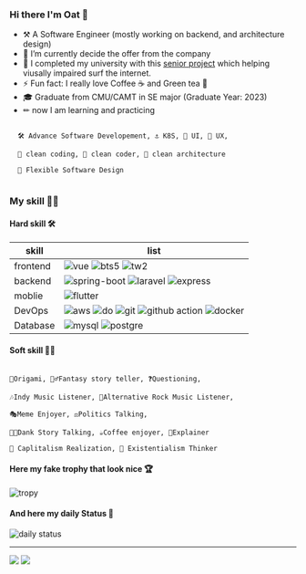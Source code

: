 ### Hi there I'm Oat 🌷

- ⚒  A Software Engineer (mostly working on backend, and architecture design) 
- 🔭 I’m currently decide the offer from the company
- 🔫 I completed my university with this [senior project](https://github.com/Transmatter) which helping viusally impaired surf the internet.
- ⚡ Fun fact: I really love Coffee ☕ and Green tea 🍵
- 🎓 Graduate from CMU/CAMT in SE major (Graduate Year: 2023)
- ✏ now I am learning and practicing

``` 

  🛠 Advance Software Developement, ⚓ K8S, 🎨 UI, 📝 UX,
  
  🧹 clean coding, 🤵 clean coder, 🏨 clean architecture
  
  🌵 Flexible Software Design
  
```

### My skill 🤹‍♀️

#### Hard skill 🛠

| skill | list |
|-------|------|
| frontend | ![vue](https://img.shields.io/badge/Vue.js-35495E?style=for-the-badge&logo=vuedotjs&logoColor=4FC08D) ![bts5](https://img.shields.io/badge/Bootstrap-563D7C?style=for-the-badge&logo=bootstrap&logoColor=white) ![tw2](https://img.shields.io/badge/Tailwind_CSS-38B2AC?style=for-the-badge&logo=tailwind-css&logoColor=white) |
| backend | ![spring-boot](https://img.shields.io/badge/Spring_Boot-F2F4F9?style=for-the-badge&logo=spring-boot) ![laravel](https://img.shields.io/badge/Laravel-FF2D20?style=for-the-badge&logo=laravel&logoColor=white) ![express](https://img.shields.io/badge/Express.js-000000?style=for-the-badge&logo=express&logoColor=white)|
| moblie | ![flutter](https://img.shields.io/badge/Flutter-02569B?style=for-the-badge&logo=flutter&logoColor=white) |
| DevOps | ![aws](https://img.shields.io/badge/Amazon_AWS-FF9900?style=for-the-badge&logo=amazonaws&logoColor=white) ![do](https://img.shields.io/badge/Digital_Ocean-0080FF?style=for-the-badge&logo=DigitalOcean&logoColor=white) ![git](https://img.shields.io/badge/Git-F05032?style=for-the-badge&logo=git&logoColor=white) ![github action](https://img.shields.io/badge/GitHub_Actions-2088FF?style=for-the-badge&logo=github-actions&logoColor=white) ![docker](https://img.shields.io/badge/Docker-2CA5E0?style=for-the-badge&logo=docker&logoColor=white) |
| Database | ![mysql](	https://img.shields.io/badge/MySQL-005C84?style=for-the-badge&logo=mysql&logoColor=white) ![postgre](https://img.shields.io/badge/PostgreSQL-316192?style=for-the-badge&logo=postgresql&logoColor=white)|

#### Soft skill 👨‍🎨

```

📃Origami, 🧛‍♂️Fantasy story teller, ❓Questioning, 

🎶Indy Music Listener, 🎼Alternative Rock Music Listener,

🎭Meme Enjoyer, ⚖Politics Talking, 

🐱‍🏍Dank Story Talking, ☕Coffee enjoyer, 📜Explainer

💸 Caplitalism Realization, 🎃 Existentialism Thinker

```
#### Here my fake trophy that look nice 🏆
![tropy](https://github-profile-trophy.vercel.app/?username=oat431&column=4&margin-w=15&margin-h=15)

#### And here my daily Status 🐾

![daily status](https://github-readme-streak-stats.herokuapp.com/?user=oat431&theme=vue)

---

![](https://hit.yhype.me/github/profile?user_id=54722120)
![](https://komarev.com/ghpvc/?username=oat431&style=flat-square)
